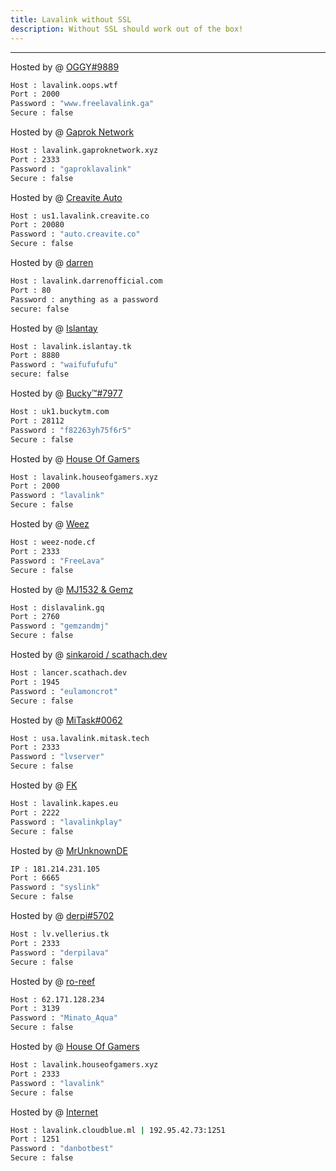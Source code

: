 ```yaml
---
title: Lavalink without SSL
description: Without SSL should work out of the box!
---
```


---
Hosted by @ [OGGY#9889](https://u.oggy.ga/fll)
```bash
Host : lavalink.oops.wtf
Port : 2000
Password : "www.freelavalink.ga"
Secure : false
```

Hosted by @ [Gaprok Network](https://dsc.gg/bagusnfriends)
```bash
Host : lavalink.gaproknetwork.xyz
Port : 2333
Password : "gaproklavalink"
Secure : false
```

Hosted by @ [Creavite Auto](https://auto.creavite.co/?utm_source=lavalinklist&utm_medium=display&utm_campaign=lavalinklist)
```bash
Host : us1.lavalink.creavite.co
Port : 20080
Password : "auto.creavite.co"
Secure : false
```

Hosted by @ [darren](https://paypal.me/darrenofficial)
```bash
Host : lavalink.darrenofficial.com
Port : 80
Password : anything as a password
secure: false
```

Hosted by @ [Islantay](https://github.com/Dep0s1t)
```bash
Host : lavalink.islantay.tk
Port : 8880
Password : "waifufufufu"
secure: false
```

Hosted by @ [Bucky™#7977](https://github.com/BuckyTM)
```bash
Host : uk1.buckytm.com
Port : 28112
Password : "f82263yh75f6r5"
Secure : false
```

Hosted by @ [House Of Gamers](https://www.houseofgamers.xyz)
```bash
Host : lavalink.houseofgamers.xyz
Port : 2000
Password : "lavalink"
Secure : false
```
Hosted by @ [Weez](https://github.com/Weez-Dev)
```bash
Host : weez-node.cf
Port : 2333
Password : "FreeLava"
Secure : false
```

Hosted by @ [MJ1532 & Gemz](https://github.com/ATBDevs)
```bash
Host : dislavalink.gq
Port : 2760
Password : "gemzandmj"
Secure : false
```

Hosted by @ [sinkaroid / scathach.dev](https://scathach.dev)
```bash
Host : lancer.scathach.dev
Port : 1945
Password : "eulamoncrot"
Secure : false
```

Hosted by @ [MiTask#0062](https://github.com/MrMasrozYTLIVE)
```bash
Host : usa.lavalink.mitask.tech
Port : 2333
Password : "lvserver"
Secure : false
```

Hosted by @ [FK](https://github.com/flkapes)
```bash
Host : lavalink.kapes.eu
Port : 2222
Password : "lavalinkplay"
Secure : false
```

Hosted by @ [MrUnknownDE](https://github.com/MrUnknownDE)
```bash
IP : 181.214.231.105
Port : 6665
Password : "syslink"
Secure : false
```

Hosted by @ [derpi#5702](https://vellerius.tk)
```bash
Host : lv.vellerius.tk
Port : 2333
Password : "derpilava"
Secure : false
```

Hosted by @ [ro-reef](https://github.com/reef1447)
```bash
Host : 62.171.128.234
Port : 3139
Password : "Minato_Aqua"
Secure : false
```

Hosted by @ [House Of Gamers](https://www.houseofgamers.xyz)
```bash
Host : lavalink.houseofgamers.xyz
Port : 2333
Password : "lavalink"
Secure : false
```

Hosted by @ [Internet](https://cloudblue.ml/my-github/)
```bash
Host : lavalink.cloudblue.ml | 192.95.42.73:1251
Port : 1251
Password : "danbotbest"
Secure : false
```